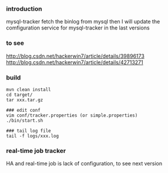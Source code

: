 ### introduction
mysql-tracker fetch the binlog from mysql
then I will update the comfiguration service for mysql-tracker in the last versions
### to see
http://blog.csdn.net/hackerwin7/article/details/39896173
http://blog.csdn.net/hackerwin7/article/details/42713271
### build
```
mvn clean install
cd target/
tar xxx.tar.gz

### edit conf
vim conf/tracker.properties (or simple.properties)
./bin/start.sh

### tail log file
tail -f logs/xxx.log
```
### real-time job tracker
HA and real-time job is lack of configuration, to see next version
